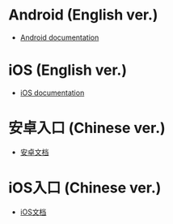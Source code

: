 # Android (English ver.)
- [Android documentation](https://github.com/Kiri-Innovation/KIRI-CameraKit/blob/main/README-Android.md)
# iOS (English ver.)
- [iOS documentation](https://github.com/Kiri-Innovation/KIRI-CameraKit/blob/main/README-iOS.md)

# 安卓入口 (Chinese ver.)
- [安卓文档](https://github.com/Kiri-Innovation/KIRI-CameraKit/blob/main/README_Android_Chinese.md)
# iOS入口 (Chinese ver.)
- [iOS文档](https://github.com/Kiri-Innovation/KIRI-CameraKit/blob/main/README_iOS_Chinese.md)
